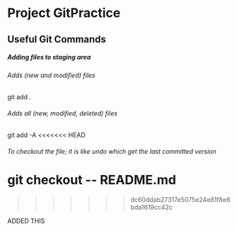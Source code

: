 # Project GitPractice

## Useful Git Commands

##### Adding files to staging area

###### Adds (new and modified) files
git add .

###### Adds all (new, modified, deleted) files
git add -A
<<<<<<< HEAD
###### To checkout the file; it is like undo which get the last committed version
git checkout -- README.md
=======
>>>>>>> dc60ddab27317e5075e24e81f8e8bda1619cc42c

ADDED THIS
